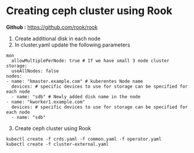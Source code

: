 # Creating ceph cluster using Rook

**Github :** https://github.com/rook/rook

1. Create additional disk in each node
2. In cluster.yaml update the following parameters
```
mon
  allowMultiplePerNode: true # If we have small 3 node cluster
storage:
  useAllNodes: false
nodes:
- name: "kmaster.example.com" # kuberentes Node name
  devices: # specific devices to use for storage can be specified for each node
  - name: "sdb" # Newly added disk name in the node
- name: "kworker1.example.com"
  devices: # specific devices to use for storage can be specified for each node
  - name: "sdb"
```
3. Create ceph cluster using Rook
```
kubectl create -f crds.yaml -f common.yaml -f operator.yaml
kubectl create -f cluster-external.yaml
```
